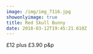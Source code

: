 ```yaml
---
image: /img/img_7116.jpg
showonlyimage: true
title: Red Skull Bunny
date: 2018-03-12T19:45:21.610Z
---
```

£12 plus £3.90 p&p
